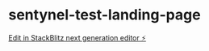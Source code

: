 # sentynel-test-landing-page

[Edit in StackBlitz next generation editor ⚡️](https://stackblitz.com/~/github.com/sentynelai/sentynel-test-landing-page)